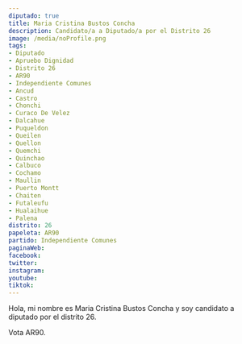 ```yaml
---
diputado: true
title: Maria Cristina Bustos Concha
description: Candidato/a a Diputado/a por el Distrito 26
image: /media/noProfile.png
tags:
- Diputado
- Apruebo Dignidad
- Distrito 26
- AR90
- Independiente Comunes
- Ancud
- Castro
- Chonchi
- Curaco De Velez
- Dalcahue
- Puqueldon
- Queilen
- Quellon
- Quemchi
- Quinchao
- Calbuco
- Cochamo
- Maullin
- Puerto Montt
- Chaiten
- Futaleufu
- Hualaihue
- Palena
distrito: 26
papeleta: AR90
partido: Independiente Comunes
paginaWeb:
facebook:
twitter:
instagram:
youtube:
tiktok:
---
```

Hola, mi nombre es Maria Cristina Bustos Concha y soy candidato a diputado por el distrito 26.

Vota AR90.